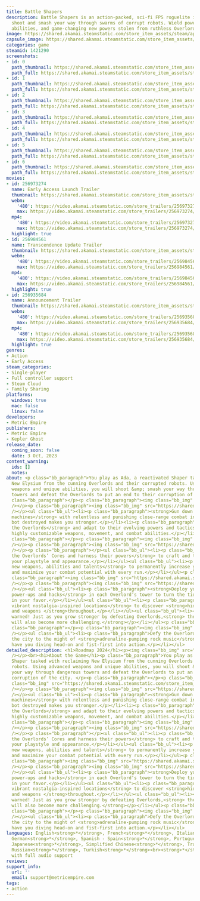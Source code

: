 ```yaml
---
title: Battle Shapers
description: Battle Shapers is an action-packed, sci-fi FPS roguelite in which you
  shoot and smash your way through swarms of corrupt robots. Wield powerful weapons,
  abilities, and game-changing new powers stolen from ruthless Overlords.
image: https://shared.akamai.steamstatic.com/store_item_assets/steam/apps/1421290/header.jpg?t=1732385621
capsule_image: https://shared.akamai.steamstatic.com/store_item_assets/steam/apps/1421290/f856238c8e4b94b2f84979696c40afa40997d3c7/capsule_231x87.jpg?t=1732385621
categories: game
steamid: 1421290
screenshots:
- id: 0
  path_thumbnail: https://shared.akamai.steamstatic.com/store_item_assets/steam/apps/1421290/ss_e5d086ae25524de11e89e980f407bf06d497eef5.600x338.jpg?t=1732385621
  path_full: https://shared.akamai.steamstatic.com/store_item_assets/steam/apps/1421290/ss_e5d086ae25524de11e89e980f407bf06d497eef5.1920x1080.jpg?t=1732385621
- id: 1
  path_thumbnail: https://shared.akamai.steamstatic.com/store_item_assets/steam/apps/1421290/ss_ead229280b85df92cb9031a0e5305e37f4897bac.600x338.jpg?t=1732385621
  path_full: https://shared.akamai.steamstatic.com/store_item_assets/steam/apps/1421290/ss_ead229280b85df92cb9031a0e5305e37f4897bac.1920x1080.jpg?t=1732385621
- id: 2
  path_thumbnail: https://shared.akamai.steamstatic.com/store_item_assets/steam/apps/1421290/ss_c4348d9112495101edbbb3210938a501ac418b52.600x338.jpg?t=1732385621
  path_full: https://shared.akamai.steamstatic.com/store_item_assets/steam/apps/1421290/ss_c4348d9112495101edbbb3210938a501ac418b52.1920x1080.jpg?t=1732385621
- id: 3
  path_thumbnail: https://shared.akamai.steamstatic.com/store_item_assets/steam/apps/1421290/ss_83f894111be99cded6974f47e7193437bbec2243.600x338.jpg?t=1732385621
  path_full: https://shared.akamai.steamstatic.com/store_item_assets/steam/apps/1421290/ss_83f894111be99cded6974f47e7193437bbec2243.1920x1080.jpg?t=1732385621
- id: 4
  path_thumbnail: https://shared.akamai.steamstatic.com/store_item_assets/steam/apps/1421290/ss_aee3ddfbd1249689915ba8136e6eac418d05b01c.600x338.jpg?t=1732385621
  path_full: https://shared.akamai.steamstatic.com/store_item_assets/steam/apps/1421290/ss_aee3ddfbd1249689915ba8136e6eac418d05b01c.1920x1080.jpg?t=1732385621
- id: 5
  path_thumbnail: https://shared.akamai.steamstatic.com/store_item_assets/steam/apps/1421290/ss_3836f8bafd99931bc10f49dfbc41860699cd11c5.600x338.jpg?t=1732385621
  path_full: https://shared.akamai.steamstatic.com/store_item_assets/steam/apps/1421290/ss_3836f8bafd99931bc10f49dfbc41860699cd11c5.1920x1080.jpg?t=1732385621
- id: 6
  path_thumbnail: https://shared.akamai.steamstatic.com/store_item_assets/steam/apps/1421290/ss_128199777142f42c6d641ea123f3ab9e548de61d.600x338.jpg?t=1732385621
  path_full: https://shared.akamai.steamstatic.com/store_item_assets/steam/apps/1421290/ss_128199777142f42c6d641ea123f3ab9e548de61d.1920x1080.jpg?t=1732385621
movies:
- id: 256973274
  name: Early Access Launch Trailer
  thumbnail: https://shared.akamai.steamstatic.com/store_item_assets/steam/apps/256973274/movie.293x165.jpg?t=1696377167
  webm:
    '480': https://video.akamai.steamstatic.com/store_trailers/256973274/movie480_vp9.webm?t=1696377167
    max: https://video.akamai.steamstatic.com/store_trailers/256973274/movie_max_vp9.webm?t=1696377167
  mp4:
    '480': https://video.akamai.steamstatic.com/store_trailers/256973274/movie480.mp4?t=1696377167
    max: https://video.akamai.steamstatic.com/store_trailers/256973274/movie_max.mp4?t=1696377167
  highlight: true
- id: 256984561
  name: Transcendence Update Trailer
  thumbnail: https://shared.akamai.steamstatic.com/store_item_assets/steam/apps/256984561/movie.293x165.jpg?t=1716918954
  webm:
    '480': https://video.akamai.steamstatic.com/store_trailers/256984561/movie480_vp9.webm?t=1716918954
    max: https://video.akamai.steamstatic.com/store_trailers/256984561/movie_max_vp9.webm?t=1716918954
  mp4:
    '480': https://video.akamai.steamstatic.com/store_trailers/256984561/movie480.mp4?t=1716918954
    max: https://video.akamai.steamstatic.com/store_trailers/256984561/movie_max.mp4?t=1716918954
  highlight: true
- id: 256935684
  name: Announcement Trailer
  thumbnail: https://shared.akamai.steamstatic.com/store_item_assets/steam/apps/256935684/movie.293x165.jpg?t=1684870074
  webm:
    '480': https://video.akamai.steamstatic.com/store_trailers/256935684/movie480_vp9.webm?t=1684870074
    max: https://video.akamai.steamstatic.com/store_trailers/256935684/movie_max_vp9.webm?t=1684870074
  mp4:
    '480': https://video.akamai.steamstatic.com/store_trailers/256935684/movie480.mp4?t=1684870074
    max: https://video.akamai.steamstatic.com/store_trailers/256935684/movie_max.mp4?t=1684870074
  highlight: true
genres:
- Action
- Early Access
steam_categories:
- Single-player
- Full controller support
- Steam Cloud
- Family Sharing
platforms:
  windows: true
  mac: false
  linux: false
developers:
- Metric Empire
publishers:
- Metric Empire
- Kepler Ghost
release_date:
  coming_soon: false
  date: 3 Oct, 2023
content_warning:
  ids: []
  notes:
about: <p class="bb_paragraph">You play as Ada, a reactivated Shaper tasked with reclaiming
  New Elysium from the cunning Overlords and their corrupted robots. Using advanced
  weapons and unique abilities, you will shoot &amp; smash your way through dangerous
  towers and defeat the Overlords to put an end to their corruption of the city. </p><p
  class="bb_paragraph"></p><p class="bb_paragraph"><img class="bb_img" src="https://shared.akamai.steamstatic.com/store_item_assets/steam/apps/1421290/extras/SectionHeader_Laser_EN.png?t=1732385621"
  /></p><p class="bb_paragraph"><img class="bb_img" src="https://shared.akamai.steamstatic.com/store_item_assets/steam/apps/1421290/extras/Long_Description_-_Fight_Laser_with_Laser.gif?t=1732385621"
  /></p><ul class="bb_ul"><li><p class="bb_paragraph"><strong>Gun down hordes of enemy
  machines</strong> with relentless and punishing close-range combat in which every
  bot destroyed makes you stronger.</p></li><li><p class="bb_paragraph"><strong>Face
  the Overlords</strong> and adapt to their evolving powers and tactics by mastering
  highly customizable weapons, movement, and combat abilities.</p></li></ul><p class="bb_paragraph"></p><p
  class="bb_paragraph"></p><p class="bb_paragraph"><img class="bb_img" src="https://shared.akamai.steamstatic.com/store_item_assets/steam/apps/1421290/extras/SectionHeader_Core_EN.png?t=1732385621"
  /></p><p class="bb_paragraph"><img class="bb_img" src="https://shared.akamai.steamstatic.com/store_item_assets/steam/apps/1421290/extras/1corepickup600x338.gif?t=1732385621"
  /></p><p class="bb_paragraph"></p><ul class="bb_ul"><li><p class="bb_paragraph"><strong>Steal
  the Overlords’ Cores and harness their powers</strong> to craft and transform both
  your playstyle and appearance.</p></li></ul><ul class="bb_ul"><li><p class="bb_paragraph"><strong>Unlock
  new weapons, abilities and talents</strong> to permanently increase your survivability
  and maximize your combat potential with every run.</p></li></ul><p class="bb_paragraph"></p><p
  class="bb_paragraph"><img class="bb_img" src="https://shared.akamai.steamstatic.com/store_item_assets/steam/apps/1421290/extras/SectionHeader_Combat_EN.png?t=1732385621"
  /></p><p class="bb_paragraph"><img class="bb_img" src="https://shared.akamai.steamstatic.com/store_item_assets/steam/apps/1421290/extras/Long_Description_-_Combat_is_Only_Half_the_Battle.gif?t=1732385621"
  /></p><ul class="bb_ul"><li><p class="bb_paragraph"><strong>Deploy your own traps,
  power-ups and hacks</strong> in each Overlord’s tower to turn the tides of battle
  in your favor.</p></li></ul><ul class="bb_ul"><li><p class="bb_paragraph"><strong>Explore
  vibrant nostalgia-inspired locations</strong> to discover <strong>hidden upgrades
  and weapons </strong>throughout.</p></li></ul><ul class="bb_ul"><li><p class="bb_paragraph">Be
  warned! Just as you grow stronger by defeating Overlords,<strong> the journey ahead
  will also become more challenging.</strong></p></li></ul><p class="bb_paragraph"></p><p
  class="bb_paragraph"></p><p class="bb_paragraph"><img class="bb_img" src="https://shared.akamai.steamstatic.com/store_item_assets/steam/apps/1421290/extras/SectionHeader_Shredding_EN.png?t=1732385621"
  /></p><ul class="bb_ul"><li><p class="bb_paragraph">Defy the Overlords and save
  the city to the might of <strong>adrenaline-pumping rock music</strong> that will
  have you diving head-on and fist-first into action.</p></li></ul>
detailed_description: <h1>Roadmap 2024</h1><p><img class="bb_img" src="https://shared.akamai.steamstatic.com/store_item_assets/steam/apps/1421290/extras/BattleShapersRoadMap_Final_Update1.0_Small.jpg?t=1732385621"
  /></p><br><h1>About the Game</h1><p class="bb_paragraph">You play as Ada, a reactivated
  Shaper tasked with reclaiming New Elysium from the cunning Overlords and their corrupted
  robots. Using advanced weapons and unique abilities, you will shoot &amp; smash
  your way through dangerous towers and defeat the Overlords to put an end to their
  corruption of the city. </p><p class="bb_paragraph"></p><p class="bb_paragraph"><img
  class="bb_img" src="https://shared.akamai.steamstatic.com/store_item_assets/steam/apps/1421290/extras/SectionHeader_Laser_EN.png?t=1732385621"
  /></p><p class="bb_paragraph"><img class="bb_img" src="https://shared.akamai.steamstatic.com/store_item_assets/steam/apps/1421290/extras/Long_Description_-_Fight_Laser_with_Laser.gif?t=1732385621"
  /></p><ul class="bb_ul"><li><p class="bb_paragraph"><strong>Gun down hordes of enemy
  machines</strong> with relentless and punishing close-range combat in which every
  bot destroyed makes you stronger.</p></li><li><p class="bb_paragraph"><strong>Face
  the Overlords</strong> and adapt to their evolving powers and tactics by mastering
  highly customizable weapons, movement, and combat abilities.</p></li></ul><p class="bb_paragraph"></p><p
  class="bb_paragraph"></p><p class="bb_paragraph"><img class="bb_img" src="https://shared.akamai.steamstatic.com/store_item_assets/steam/apps/1421290/extras/SectionHeader_Core_EN.png?t=1732385621"
  /></p><p class="bb_paragraph"><img class="bb_img" src="https://shared.akamai.steamstatic.com/store_item_assets/steam/apps/1421290/extras/1corepickup600x338.gif?t=1732385621"
  /></p><p class="bb_paragraph"></p><ul class="bb_ul"><li><p class="bb_paragraph"><strong>Steal
  the Overlords’ Cores and harness their powers</strong> to craft and transform both
  your playstyle and appearance.</p></li></ul><ul class="bb_ul"><li><p class="bb_paragraph"><strong>Unlock
  new weapons, abilities and talents</strong> to permanently increase your survivability
  and maximize your combat potential with every run.</p></li></ul><p class="bb_paragraph"></p><p
  class="bb_paragraph"><img class="bb_img" src="https://shared.akamai.steamstatic.com/store_item_assets/steam/apps/1421290/extras/SectionHeader_Combat_EN.png?t=1732385621"
  /></p><p class="bb_paragraph"><img class="bb_img" src="https://shared.akamai.steamstatic.com/store_item_assets/steam/apps/1421290/extras/Long_Description_-_Combat_is_Only_Half_the_Battle.gif?t=1732385621"
  /></p><ul class="bb_ul"><li><p class="bb_paragraph"><strong>Deploy your own traps,
  power-ups and hacks</strong> in each Overlord’s tower to turn the tides of battle
  in your favor.</p></li></ul><ul class="bb_ul"><li><p class="bb_paragraph"><strong>Explore
  vibrant nostalgia-inspired locations</strong> to discover <strong>hidden upgrades
  and weapons </strong>throughout.</p></li></ul><ul class="bb_ul"><li><p class="bb_paragraph">Be
  warned! Just as you grow stronger by defeating Overlords,<strong> the journey ahead
  will also become more challenging.</strong></p></li></ul><p class="bb_paragraph"></p><p
  class="bb_paragraph"></p><p class="bb_paragraph"><img class="bb_img" src="https://shared.akamai.steamstatic.com/store_item_assets/steam/apps/1421290/extras/SectionHeader_Shredding_EN.png?t=1732385621"
  /></p><ul class="bb_ul"><li><p class="bb_paragraph">Defy the Overlords and save
  the city to the might of <strong>adrenaline-pumping rock music</strong> that will
  have you diving head-on and fist-first into action.</p></li></ul>
languages: English<strong>*</strong>, French<strong>*</strong>, Italian<strong>*</strong>,
  German<strong>*</strong>, Spanish - Spain<strong>*</strong>, Portuguese - Brazil<strong>*</strong>,
  Japanese<strong>*</strong>, Simplified Chinese<strong>*</strong>, Traditional Chinese<strong>*</strong>,
  Russian<strong>*</strong>, Turkish<strong>*</strong><br><strong>*</strong>languages
  with full audio support
reviews:
support_info:
  url: ''
  email: support@metricempire.com
tags:
- action
---
```


